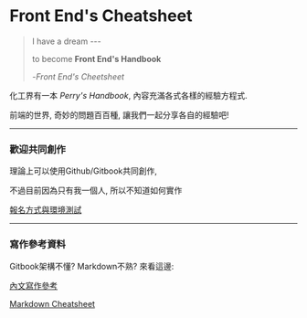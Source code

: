 Front End's Cheatsheet
=======


> I have a dream ---
> 
> to become **Front End's Handbook**
> 
> 
> -_Front End's Cheetsheet_

化工界有一本 _Perry's Handbook_, 內容充滿各式各樣的經驗方程式.

前端的世界, 奇妙的問題百百種, 讓我們一起分享各自的經驗吧!

--- 

### 歡迎共同創作

理論上可以使用Github/Gitbook共同創作,

不過目前因為只有我一個人, 所以不知道如何實作

[報名方式與環境測試](JoinUs.md)


---

### 寫作參考資料

Gitbook架構不懂? Markdown不熟? 來看這邊:

[內文寫作參考](Example.md)

[Markdown Cheatsheet](http://assemble.io/docs/Cheatsheet-Markdown.html)
